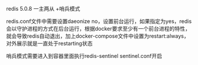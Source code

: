 redis 5.0.8 一主两从 +哨兵模式

redis.conf文件中需要设置daeonize no，设置前台运行，如果指定为yes，redis会以守护进程的方式在后台运行，根据docker要求至少有一个前台进程的特性，就会导致redis自动退出，加上docker-compose文件中设置为restart:always，对外展示就是一直处于restarting状态

哨兵模式需要进入到容器里面执行redis-sentinel sentinel.conf开启
